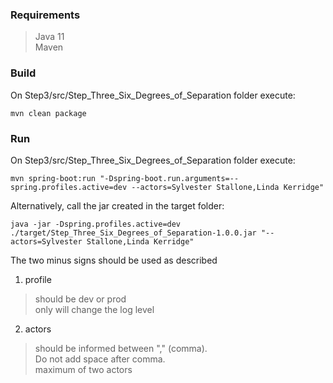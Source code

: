 ### Requirements   
> Java 11      
> Maven    

### Build   
On Step3/src/Step_Three_Six_Degrees_of_Separation folder execute:   

```
mvn clean package
```

### Run   
On Step3/src/Step_Three_Six_Degrees_of_Separation folder execute:   

```
mvn spring-boot:run "-Dspring-boot.run.arguments=--spring.profiles.active=dev --actors=Sylvester Stallone,Linda Kerridge"
```
Alternatively, call the jar created in the target folder: 

```
java -jar -Dspring.profiles.active=dev ./target/Step_Three_Six_Degrees_of_Separation-1.0.0.jar "--actors=Sylvester Stallone,Linda Kerridge"
```

The two minus signs should be used as described   

1. profile   
> should be dev or prod   
> only will change the log level   

2. actors   
> should be informed between "," (comma).   
> Do not add space after comma.   
> maximum of two actors   
   

